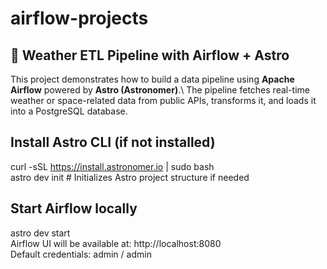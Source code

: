 # airflow-projects
## 🚀 Weather ETL Pipeline with Airflow + Astro
This project demonstrates how to build a data pipeline using **Apache Airflow** powered by **Astro (Astronomer)**.\ The pipeline fetches real-time weather or space-related data from public APIs, transforms it, and loads it into a PostgreSQL database.
## Install Astro CLI (if not installed)
curl -sSL https://install.astronomer.io | sudo bash\
astro dev init  # Initializes Astro project structure if needed
## Start Airflow locally
astro dev start\
Airflow UI will be available at: http://localhost:8080 \
Default credentials: admin / admin